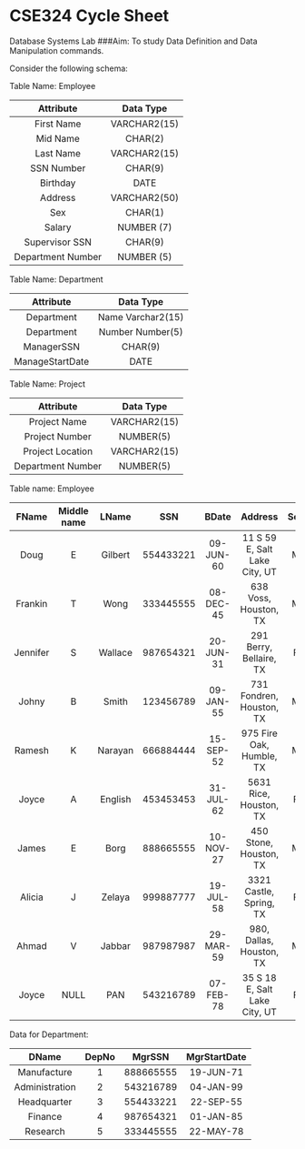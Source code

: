 # CSE324 Cycle Sheet
Database Systems Lab
###Aim: To study Data Definition and Data Manipulation commands.

Consider the following schema:

Table Name: Employee

|Attribute         |Data Type    |
|:----------------:|:-----------:|
|First Name        |VARCHAR2(15) |
|Mid Name          |CHAR(2)      |
|Last Name         |VARCHAR2(15) |
|SSN Number        |CHAR(9)      |
|Birthday          |DATE         |
|Address           |VARCHAR2(50) |
|Sex               |CHAR(1)      |
|Salary            |NUMBER (7)   |
|Supervisor SSN    |CHAR(9)      |
|Department Number |NUMBER (5)   |

Table Name: Department

|Attribute| Data Type|
|:-----------:|:-----------------:|
|Department| Name Varchar2(15)|
|Department| Number Number(5)|
|ManagerSSN| CHAR(9)|
|ManageStartDate| DATE|

Table Name: Project

|Attribute| Data Type|
|:-------------:|:------------:|
|Project Name| VARCHAR2(15)|
|Project Number| NUMBER(5)|
|Project Location| VARCHAR2(15)|
|Department Number| NUMBER(5)|

Table name: Employee

|FName|Middle name|LName|SSN|BDate|Address|Sex|Salary|SuperSSN|DepNo|
|:------:|:-:|:-------:|:-------:|:--------:|:-----------------------------:|:-:|:---:|:--------:|:-:|
|Doug    | E|  Gilbert| 554433221| 09-JUN-60| 11 S 59 E, Salt Lake City, UT |M |80000 |NULL      |3|
|Frankin | T|  Wong   | 333445555| 08-DEC-45| 638 Voss, Houston, TX         |M |40000 |554433221 |5|
|Jennifer| S|  Wallace| 987654321| 20-JUN-31| 291 Berry, Bellaire, TX       |F |43000 |554433221 |4|
|Johny   | B|  Smith  | 123456789| 09-JAN-55| 731 Fondren, Houston, TX      |M |30000 |333445555 |5|
|Ramesh  | K|  Narayan| 666884444| 15-SEP-52| 975 Fire Oak, Humble, TX      |M |38000 |333445555 |5|
|Joyce   | A|  English| 453453453| 31-JUL-62| 5631 Rice, Houston, TX        |F |25000 |333445555 |5|
|James   | E|  Borg   | 888665555| 10-NOV-27| 450 Stone, Houston, TX        |M |55000 |543216789 |1|
|Alicia  | J|  Zelaya | 999887777| 19-JUL-58| 3321 Castle, Spring, TX       |F |25000 |987654321 |4|
|Ahmad   | V|  Jabbar | 987987987| 29-MAR-59| 980, Dallas, Houston, TX      |M |25000 |987654321 |4|
|Joyce   |NULL|  PAN    | 543216789| 07-FEB-78| 35 S 18 E, Salt Lake City, UT |F |70000 |NULL      |2|


Data for Department:

|DName|DepNo|MgrSSN|MgrStartDate|
|:------------:|:-:|:-------:|:--------:|
|Manufacture   | 1| 888665555| 19-JUN-71|
|Administration| 2| 543216789| 04-JAN-99|
|Headquarter   | 3| 554433221| 22-SEP-55|
|Finance       | 4| 987654321| 01-JAN-85|
|Research      | 5| 333445555| 22-MAY-78|
